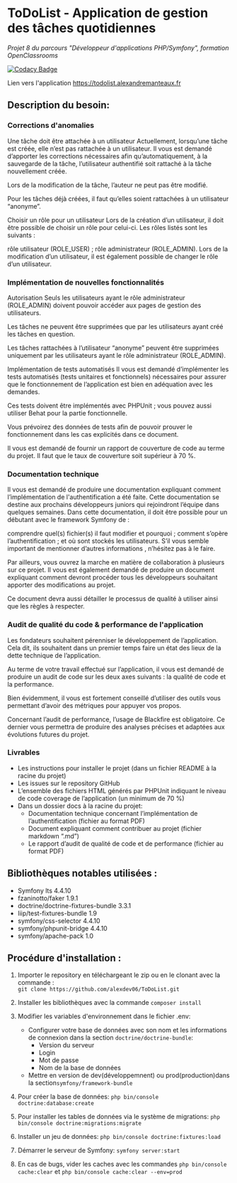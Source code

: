 # ToDoList - Application de gestion des tâches quotidiennes
*Projet 8 du parcours "Développeur d'applications PHP/Symfony", formation OpenClassrooms*<br />

[![Codacy Badge](https://app.codacy.com/project/badge/Grade/8f0aa6a34d634c339fbf6403bf04e9e9)](https://www.codacy.com/manual/alexdev06/ToDoList?utm_source=github.com&amp;utm_medium=referral&amp;utm_content=alexdev06/ToDoList&amp;utm_campaign=Badge_Grade)<br>

Lien vers l'application <https://todolist.alexandremanteaux.fr>

## Description du besoin:
### Corrections d'anomalies
Une tâche doit être attachée à un utilisateur
Actuellement, lorsqu’une tâche est créée, elle n’est pas rattachée à un utilisateur. Il vous est demandé d’apporter les corrections nécessaires afin qu’automatiquement, à la sauvegarde de la tâche, l’utilisateur authentifié soit rattaché à la tâche nouvellement créée.

Lors de la modification de la tâche, l’auteur ne peut pas être modifié.

Pour les tâches déjà créées, il faut qu’elles soient rattachées à un utilisateur “anonyme”.

Choisir un rôle pour un utilisateur
Lors de la création d’un utilisateur, il doit être possible de choisir un rôle pour celui-ci. Les rôles listés sont les suivants :

rôle utilisateur (ROLE_USER) ;
rôle administrateur (ROLE_ADMIN).
Lors de la modification d’un utilisateur, il est également possible de changer le rôle d’un utilisateur.

### Implémentation de nouvelles fonctionnalités
Autorisation
Seuls les utilisateurs ayant le rôle administrateur (ROLE_ADMIN) doivent pouvoir accéder aux pages de gestion des utilisateurs.

Les tâches ne peuvent être supprimées que par les utilisateurs ayant créé les tâches en question.

Les tâches rattachées à l’utilisateur “anonyme” peuvent être supprimées uniquement par les utilisateurs ayant le rôle administrateur (ROLE_ADMIN).

Implémentation de tests automatisés
Il vous est demandé d’implémenter les tests automatisés (tests unitaires et fonctionnels) nécessaires pour assurer que le fonctionnement de l’application est bien en adéquation avec les demandes.

Ces tests doivent être implémentés avec PHPUnit ; vous pouvez aussi utiliser Behat pour la partie fonctionnelle.

Vous prévoirez des données de tests afin de pouvoir prouver le fonctionnement dans les cas explicités dans ce document.

Il vous est demandé de fournir un rapport de couverture de code au terme du projet. Il faut que le taux de couverture soit supérieur à 70 %.

### Documentation technique
Il vous est demandé de produire une documentation expliquant comment l’implémentation de l'authentification a été faite. Cette documentation se destine aux prochains développeurs juniors qui rejoindront l’équipe dans quelques semaines. Dans cette documentation, il doit être possible pour un débutant avec le framework Symfony de :

comprendre quel(s) fichier(s) il faut modifier et pourquoi ;
comment s’opère l’authentification ;
et où sont stockés les utilisateurs.
S’il vous semble important de mentionner d’autres informations , n’hésitez pas à le faire.

Par ailleurs, vous ouvrez la marche en matière de collaboration à plusieurs sur ce projet. Il vous est également demandé de produire un document expliquant comment devront procéder tous les développeurs souhaitant apporter des modifications au projet.

Ce document devra aussi détailler le processus de qualité à utiliser ainsi que les règles à respecter.

### Audit de qualité du code & performance de l'application
Les fondateurs souhaitent pérenniser le développement de l’application. Cela dit, ils souhaitent dans un premier temps faire un état des lieux de la dette technique de l’application.

Au terme de votre travail effectué sur l’application, il vous est demandé de produire un audit de code sur les deux axes suivants : la qualité de code et la performance.

Bien évidemment, il vous est fortement conseillé d’utiliser des outils vous permettant d’avoir des métriques pour appuyer vos propos.

Concernant l’audit de performance, l’usage de Blackfire est obligatoire. Ce dernier vous permettra de produire des analyses précises et adaptées aux évolutions futures du projet.

### Livrables
* Les instructions pour installer le projet (dans un fichier README à la racine du projet)
* Les issues sur le repository GitHub
* L’ensemble des fichiers HTML générés par PHPUnit indiquant le niveau de code coverage de l’application (un minimum de 70 %)
* Dans un dossier docs à la racine du projet:
  * Documentation technique concernant l’implémentation de l’authentification (fichier au format PDF)
  * Document expliquant comment contribuer au projet (fichier markdown “.md”)
  * Le rapport d’audit de qualité de code et de performance (fichier au format PDF)

## Bibliothèques notables utilisées :
- Symfony lts 4.4.10
- fzaninotto/faker 1.9.1
- doctrine/doctrine-fixtures-bundle 3.3.1
- liip/test-fixtures-bundle 1.9
- symfony/css-selector 4.4.10
- symfony/phpunit-bridge 4.4.10 
- symfony/apache-pack 1.0


## Procédure d'installation :
1. Importer le repository en téléchargeant le zip ou en le clonant
avec la commande :<br> `git clone https://github.com/alexdev06/ToDoList.git`

2. Installer les bibliothèques avec la commande `composer install`

3. Modifier les variables d'environnement dans le fichier .env: 
    * Configurer votre base de données avec son nom et les informations de connexion dans la section `doctrine/doctrine-bundle`:
      * Version du serveur
      * Login
      * Mot de passe
      * Nom de la base de données
    * Mettre en version de dev(développemnent) ou prod(production)dans la section`symfony/framework-bundle `
    
4. Pour créer la base de données: `php bin/console doctrine:database:create`

5. Pour installer les tables de données via le système de migrations: `php bin/console doctrine:migrations:migrate`

6. Installer un jeu de données: `php bin/console doctrine:fixtures:load`

7. Démarrer le serveur de Symfony: `symfony server:start`

8. En cas de bugs, vider les caches avec les commandes `php bin/console cache:clear` et `php bin/console cache:clear --env=prod`
